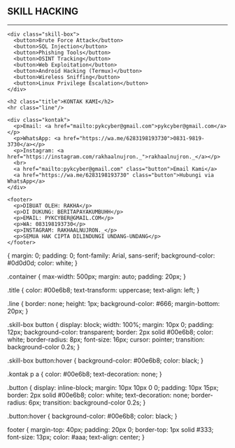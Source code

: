 <!DOCTYPE html>
<html lang="id">
<head>
  <meta charset="UTF-8" />
  <meta name="viewport" content="width=device-width, initial-scale=1.0"/>
  <title>Skill Hacking</title>
  <link rel="stylesheet" href="style.css" />
</head>
<body>

  <section class="container">
    <h2 class="title">SKILL HACKING</h2>
    <hr class="line"/>

    <div class="skill-box">
      <button>Brute Force Attack</button>
      <button>SQL Injection</button>
      <button>Phishing Tools</button>
      <button>OSINT Tracking</button>
      <button>Web Exploitation</button>
      <button>Android Hacking (Termux)</button>
      <button>Wireless Sniffing</button>
      <button>Linux Privilege Escalation</button>
    </div>

    <h2 class="title">KONTAK KAMI</h2>
    <hr class="line"/>

    <div class="kontak">
      <p>Email: <a href="mailto:pykcyber@gmail.com">pykcyber@gmail.com</a></p>
      <p>WhatsApp: <a href="https://wa.me/6283198193730">0831-9819-3730</a></p>
      <p>Instagram: <a href="https://instagram.com/rakhaalnujron._">rakhaalnujron._</a></p>
      <br>
      <a href="mailto:pykcyber@gmail.com" class="button">Email Kami</a>
      <a href="https://wa.me/6283198193730" class="button">Hubungi via WhatsApp</a>
    </div>

    <footer>
      <p>DIBUAT OLEH: RAKHA</p>
      <p>DI DUKUNG: BERITAPAYAKUMBUHH</p>
      <p>EMAIL: PYKCYBER@GMAIL.COM</p>
      <p>WA: 083198193730</p>
      <p>INSTAGRAM: RAKHAALNUJRON._</p>
      <p>SEMUA HAK CIPTA DILINDUNGI UNDANG-UNDANG</p>
    </footer>
  </section>

</body>{
  margin: 0;
  padding: 0;
  font-family: Arial, sans-serif;
  background-color: #0d0d0d;
  color: white;
}

.container {
  max-width: 500px;
  margin: auto;
  padding: 20px;
}

.title {
  color: #00e6b8;
  text-transform: uppercase;
  text-align: left;
}

.line {
  border: none;
  height: 1px;
  background-color: #666;
  margin-bottom: 20px;
}

.skill-box button {
  display: block;
  width: 100%;
  margin: 10px 0;
  padding: 12px;
  background-color: transparent;
  border: 2px solid #00e6b8;
  color: white;
  border-radius: 8px;
  font-size: 16px;
  cursor: pointer;
  transition: background-color 0.2s;
}

.skill-box button:hover {
  background-color: #00e6b8;
  color: black;
}

.kontak p a {
  color: #00e6b8;
  text-decoration: none;
}

.button {
  display: inline-block;
  margin: 10px 10px 0 0;
  padding: 10px 15px;
  border: 2px solid #00e6b8;
  color: white;
  text-decoration: none;
  border-radius: 6px;
  transition: background-color 0.2s;
}

.button:hover {
  background-color: #00e6b8;
  color: black;
}

footer {
  margin-top: 40px;
  padding: 20px 0;
  border-top: 1px solid #333;
  font-size: 13px;
  color: #aaa;
  text-align: center;
}
</html>
